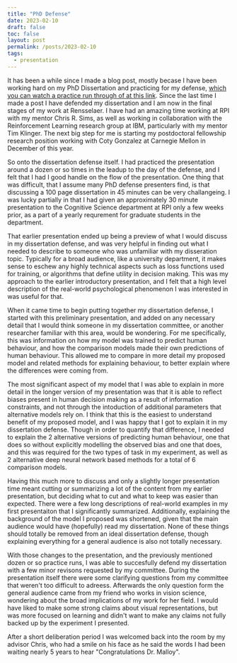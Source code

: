 ```yaml
---
title: "PhD Defense"
date: 2023-02-10
draft: false
toc: false
layout: post
permalink: /posts/2023-02-10
tags:
  - presentation
---
```


It has been a while since I made a blog post, mostly becase I have been working hard on my PhD Dissertation and practicing for my defense, [which you can watch a practice run through of at this link](https://youtu.be/Y9itvE0H7-Y). Since the last time I made a post I have defended my dissertation and I am now in the final stages of my work at Rensselaer. I have had an amazing time working at RPI with my mentor Chris R. Sims, as well as working in collaboration with the Reinforcement Learning research group at IBM, particularly with my mentor Tim Klinger. The next big step for me is starting my postdoctoral fellowship research position working with Coty Gonzalez at Carnegie Mellon in December of this year. 

So onto the dissertation defense itself. I had practiced the presentation around a dozen or so times in the leadup to the day of the defense, and I felt that I had I good handle on the flow of the presentation. One thing that was difficult, that I assume many PhD defense presenters find, is that discussing a 100 page dissertation in 45 minutes can be very challangeing. I was lucky partially in that I had given an approximately 30 minute presentation to the Cognitive Science department at RPI only a few weeks prior, as a part of a yearly requrement for graduate students in the department. 

That earlier presentation ended up being a preview of what I would discuss in my dissertation defense, and was very helpful in finding out what I needed to describe to someone who was unfamiliar with my disseration topic. Typically for a broad audience, like a university department, it makes sense to eschew any highly technical aspects such as loss functions used for training, or algorithms that define utility in decision making. This was my approach to the earlier introductory presentation, and I felt that a high level description of the real-world psychological phenomenon I was interested in was useful for that. 

When it came time to begin putting together my dissertation defense, I started with this preliminary presentation, and added on any necessary detail that I would think someone in my dissertation committee, or another researcher familiar with this area, would be wondering. For me specifically, this was information on how my model was trained to predict human behaviour, and how the comparison models made their own predictions of human behaviour. This allowed me to compare in more detail my proposed model and related methods for explaining behaviour, to better explain where the differences were coming from. 

The most significant aspect of my model that I was able to explain in more detail in the longer version of my presentation was that it is able to reflect biases present in human decision making as a result of information constraints, and not through the intoduction of additional parameters that alternative models rely on. I think that this is the easiest to understand benefit of my proposed model, and I was happy that I got to explain it in my dissertation defense. Though in order to quantify that difference, I needed to explain the 2 alternative versions of predicting human behaviour, one that does so without explicitly modelling the observed bias and one that does, and this was required for the two types of task in my experiment, as well as 2 alternative deep neural network based methods for a total of 6 comparison models. 

Having this much more to discuss and only a slightly longer presentation time meant cutting or summarizing a lot of the content from my earlier presentation, but deciding what to cut and what to keep was easier than expected. There were a few long descriptions of real-world examples in my first presentaiton that I significantly summarized. Additionally, explaining the background of the model I proposed was shortened, given that the main audience would have (hopefully) read my dissertation. None of these things should totally be removed from an ideal dissertation defense, though explaining everything for a general audience is also not totally necessary. 

With those changes to the presentation, and the previously mentioned dozen or so practice runs, I was able to succesfully defend my dissertation with a few minor revisons requested by my committee. During the presentation itself there were some clarifying questions from my committee that weren't too difficult to adreess. Afterwards the only question form the general audience came from my friend who works in vision science, wondering about the broad implications of my work for her field. I would have liked to make some strong claims about visual representations, but was more focused on learning and didn't want to make any claims not fully backed up by the experiment I presented.  

After a short deliberation period I was welcomed back into the room by my advisor Chris, who had a smile on his face as he said the words I had been waiting nearly 5 years to hear "Congratulations Dr. Malloy". 